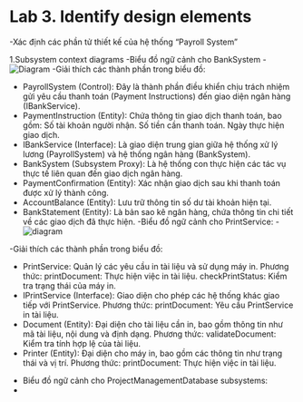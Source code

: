 # Lab 3. Identify design elements
-Xác định các phần tử thiết kế của hệ thống “Payroll System”

1.Subsystem context diagrams
-Biểu đồ ngữ cảnh cho BankSystem
-![Diagram](https://www.planttext.com/api/plantuml/png/pLEnJiCm4Dqj-H-iCj0CKVSgYaeHGoI6YaoCnhYjXMD7lWiG0V-ExP8qRWipsvtzxkwzy_CAa3li6at9DRkr1ftreT0SWCqslFUfhdj0sSmO1vQSiA8GXugoP1-KCBPOC93cEU8QQP1L1j1r0fKrGCaN9M5CPL2wBHUI4ZM4h5fpyr9BzwfyKXGZPcZTEYiam4_ZEPzqPijXtkGm2qKxYJT2sCxWccjkX9nd7fmU1LmWNIFtccBlCVJWI6l8ir53tJt1OGaRPz_xSMKHVjpNCVMQOAnfGurNTdMlTdjyb5hRjtyfyywWmb7T-NYlIaP8MPw0l9UsoZNy5rHAxW8W8PJS1ruFKiVEi5UjDrPgopmlKpij_tHbwhpFF9-y6YMJ5mnzBwWxmvmk_kGwKKR9obEB_-yR "BankSystem")
-Giải thích các thành phần trong biểu đồ:
  + PayrollSystem (Control):
      Đây là thành phần điều khiển chịu trách nhiệm gửi yêu cầu thanh toán (Payment Instructions) đến giao diện ngân hàng (IBankService).
  + PaymentInstruction (Entity):
      Chứa thông tin giao dịch thanh toán, bao gồm:
      Số tài khoản người nhận.
      Số tiền cần thanh toán.
      Ngày thực hiện giao dịch.
  + IBankService (Interface):
      Là giao diện trung gian giữa hệ thống xử lý lương (PayrollSystem) và hệ thống ngân hàng (BankSystem).
  + BankSystem (Subsystem Proxy):
      Là hệ thống con thực hiện các tác vụ thực tế liên quan đến giao dịch ngân hàng.
  + PaymentConfirmation (Entity):
      Xác nhận giao dịch sau khi thanh toán được xử lý thành công.
  + AccountBalance (Entity):
      Lưu trữ thông tin số dư tài khoản hiện tại.
  + BankStatement (Entity):
    Là bản sao kê ngân hàng, chứa thông tin chi tiết về các giao dịch đã thực hiện.
-Biểu đồ ngữ cảnh cho PrintService:
-![diagram](https://www.planttext.com/api/plantuml/png/Z9DDRi8m48NtEOML5KWD1uYgYWLTP8UK4mpEG2qSEx8d4QZbP5rm9AvGvyUDGr2fLoFFyyoNDvFRztLj2GpLfOmgu4Su88lpUcVFbh1aMwDFvvXzHimTBi5QToKKvMWQmN58zATg4nlDwn8LBOeXI9c_UkaLQDA-1ffboXejYg06_q1-x3iGK6qNmvEiI5bEBZuiVT2zkaINQEH-LoJe3jTtdw1wkB5ioA1TnnPybjbhKy8yaIH986f0YW88Vvrmn3kj9O8QaE_DH3FtCVpa86SxLnuafEP0GgidSCzc54vawctMCks1exTN-0kM_NCbOFDW9xJQ_h4L7SEaV9AyZJDDMLmPpT5QjF5SvzrrihfJJ4bVlrQhwJexeIWhYMrn9r-ZAjeVumS00F__0m00)

-Giải thích các thành phần trong biểu đồ:
+ PrintService:
  Quản lý các yêu cầu in tài liệu và sử dụng máy in.
  Phương thức:
    printDocument: Thực hiện việc in tài liệu.
    checkPrintStatus: Kiểm tra trạng thái của máy in.
+ IPrintService (Interface):
  Giao diện cho phép các hệ thống khác giao tiếp với PrintService.
  Phương thức:
    printDocument: Yêu cầu PrintService in tài liệu.
+ Document (Entity):
    Đại diện cho tài liệu cần in, bao gồm thông tin như mã tài liệu, nội dung và định dạng.
    Phương thức:
      validateDocument: Kiểm tra tính hợp lệ của tài liệu.
+ Printer (Entity):
  Đại diện cho máy in, bao gồm các thông tin như trạng thái và vị trí.
  Phương thức:
  printDocument: Thực hiện việc in tài liệu.
 - Biểu đồ ngữ cảnh cho ProjectManagementDatabase subsystems:
 - 
  




